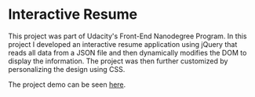# Interactive Resume

This project was part of Udacity's Front-End Nanodegree Program. In this project I developed an interactive resume application using jQuery that reads all data from a JSON file and then dynamically modifies the DOM to display the information. The project was then further customized by personalizing the design using CSS.

The project demo can be seen [here](https://ravikumarseth-e0dae.firebaseapp.com/udacity/frontend-nanodegree-resume/).